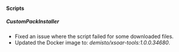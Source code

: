 #### Scripts
##### CustomPackInstaller
- Fixed an issue where the script failed for some downloaded files. 
- Updated the Docker image to: *demisto/xsoar-tools:1.0.0.34680*.
